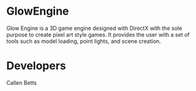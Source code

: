 # GlowEngine
Glow Engine is a 3D game engine designed with DirectX with the sole purpose to create pixel art style games.
It provides the user with a set of tools such as model loading, point lights, and scene creation.

# Developers
Callen Betts

